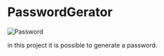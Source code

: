 # PasswordGerator


![Password](https://user-images.githubusercontent.com/62259770/97222747-96b29880-17ad-11eb-802f-f71ff22422fd.png)



in this project it is possible to generate a password.

